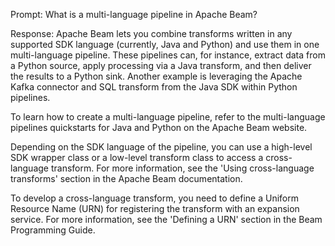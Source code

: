 Prompt:
What is a multi-language pipeline in Apache Beam?

Response:
Apache Beam lets you combine transforms written in any supported SDK language (currently, Java and Python) and use them in one multi-language pipeline. These pipelines can, for instance, extract data from a Python source, apply processing via a Java transform, and then deliver the results to a Python sink. Another example is leveraging the Apache Kafka connector and SQL transform from the Java SDK within Python pipelines.

To learn how to create a multi-language pipeline, refer to the multi-language pipelines quickstarts for Java and Python on the Apache Beam website.

Depending on the SDK language of the pipeline, you can use a high-level SDK wrapper class or a low-level transform class to access a cross-language transform. For more information, see the 'Using cross-language transforms' section in the Apache Beam documentation.

To develop a cross-language transform, you need to define a Uniform Resource Name (URN) for registering the transform with an expansion service. For more information, see the 'Defining a URN' section in the Beam Programming Guide.
